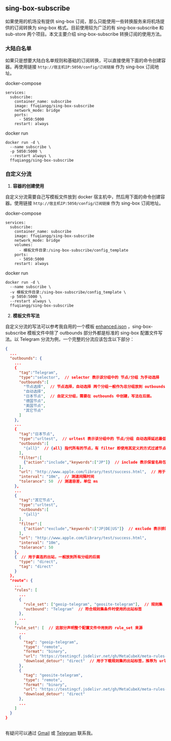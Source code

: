 ## sing-box-subscribe

如果使用的机场没有提供 sing-box 订阅，那么只能使用一些转换服务来将机场提供的订阅转换为 sing-box 格式。目前使用较为广泛的有 sing-box-subscribe 和 sub-store 两个项目。本文主要介绍 sing-box-subscribe 转换订阅的使用方法。

### 大陆白名单

如果只是想要大陆白名单规则和基础的订阅转换，可以直接使用下面的命令创建容器。再使用链接 `http://宿主机IP:5050/config/订阅链接` 作为 sing-box 订阅地址。

docker-compose
```docker-compse
services:
  subscribe:
    container_name: subscribe
    image: ffuqiangg/sing-box-subscribe
    network_mode: bridge
    ports:
      - 5050:5000
    restart: always
```
docker run
```docker
docker run -d \
  --name subscribe \
  -p 5050:5000 \
  --restart always \
  ffuqiangg/sing-box-subscribe
```

### 自定义分流

1. **容器的创建使用**

自定义分流需要自己写模板文件放到 docker 宿主机中，然后用下面的命令创建容器。使用链接 `http://宿主机IP:5050/config/订阅链接` 作为 sing-box 订阅地址。

docker-compose
```docker-compse
services:
  subscribe:
    container_name: subscribe
    image: ffuqiangg/sing-box-subscribe
    network_mode: bridge
    volumes:
      - 模板文件目录:/sing-box-subscribe/config_template
    ports:
      - 5050:5000
    restart: always
```
docker run
```docker
docker run -d \
  --name subscribe \
  -v 模板文件目录:/sing-box-subscribe/config_template \
  -p 5050:5000 \
  --restart always \
  ffuqiangg/sing-box-subscribe
```

2. **模板文件写法**

自定义分流的写法可以参考我自用的一个模板 [enhanced.json](https://github.com/ffuqiangg/sing-box-subscribe/blob/main/config_template/enhanced.json) ，sing-box-subscribe 模板文件中除了 outbounds 部分外都是标准的 sing-box 配置文件写法。以 Telegram 分流为例，一个完整的分流应该包含以下部分：

```json
{
  ...
  "outbounds": {
    ...
    {
      "tag":"Telegram",
      "type":"selector",  // selector 表示该分组中的 节点/分组 为手动选择
      "outbounds":[
        "节点选择",  // 节点选择，自动选择 两个分组一般作为总分组放到 outbounds 最前面。写法参考 enhanced.json
        "自动选择",
        "日本节点",  // 自定义分组，需要在 outbounds 中创建，写法在后面。
        "德国节点",
        "美国节点",
        "其它节点"
      ]
    },
    ...
    {
      "tag":"日本节点",
      "type":"urltest",  // urltest 表示该分组中的 节点/分组 自动选择延迟最低 
      "outbounds":[
        "{all}"  // {all} 指代所有的节点，有 filter 即使用其定义的方式过滤节点
      ],
      "filter":[
        {"action":"include","keywords":["JP"]}  // include 表示保留名称包含 keywords 关键字的节点，多个关键字可以用 | 分割
      ],
      "url": "http://www.apple.com/library/test/success.html",  // 用于测速的链接
      "interval": "10m",  // 测速间隔时间
      "tolerance": 50  // 测速容差，单位 ms
    },
    ...
    {
      "tag":"其它节点",
      "type":"urltest",
      "outbounds":[
        "{all}"
      ],
      "filter":[
        {"action":"exclude","keywords":["JP|DE|US"]}  // exclude 表示排除名称包含 keywords 关键字的节点，多个关键字可以用 | 分割
      ],
      "url": "http://www.apple.com/library/test/success.html",
      "interval": "10m",
      "tolerance": 50
    },
    {  // 用于直连的出站，一般放到所有分组的后面
      "type": "direct",
      "tag": "direct"
    }
  },
  "route": {
    ...
    "rules": [
      ...
      {
        "rule_set": ["geoip-telegram", "geosite-telegram"],  // 规则集
        "outbound": "Telegram"  // 符合规则集条件时使用的出站标签
      },
      ...
    ],
    "rule_set": [  // 这部分声明整个配置文件中用到的 rule_set 来源
      ...
      {
        "tag": "geoip-telegram",
        "type": "remote",
        "format": "binary",
        "url": "https://testingcf.jsdelivr.net/gh/MetaCubeX/meta-rules-dat@sing/geo/geoip/telegram.srs",
        "download_detour": "direct"  // 用于下载规则集的出站标签，推荐为 url 添加代理后使用直连出站
      },
      {
        "tag": "geosite-telegram",
        "type": "remote",
        "format": "binary",
        "url": "https://testingcf.jsdelivr.net/gh/MetaCubeX/meta-rules-dat@sing/geo/geosite/telegram.srs",
        "download_detour": "direct"
      },
      ...
    ]
  }
}
```

##

有疑问可以通过 [Gmail](mailto:ffuiangg@gmail.com) 或 [Telegram](https://t.me/ffuqiangg) 联系我。  